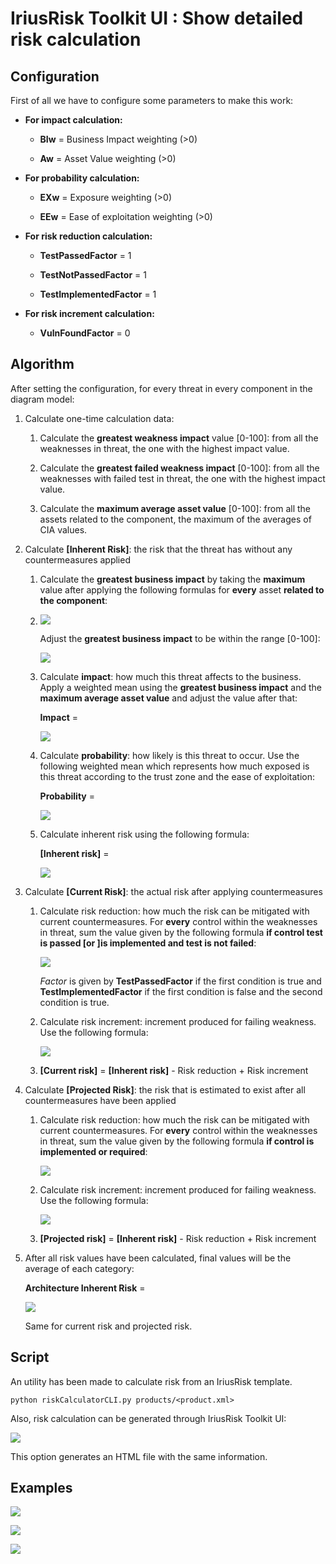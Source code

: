IriusRisk Toolkit UI : Show detailed risk calculation
============================================================================    

Configuration 
-------------

First of all we have to configure some parameters to make this work:

-   **For impact calculation:**

    -   **BIw** = Business Impact weighting (&gt;0)

    -   **Aw** = Asset Value weighting (&gt;0)

-   **For probability calculation:**

    -   **EXw** = Exposure weighting (&gt;0)

    -   **EEw** = Ease of exploitation weighting (&gt;0)

-   **For risk reduction calculation:**

    -   **TestPassedFactor** = 1

    -   **TestNotPassedFactor** = 1

    -   **TestImplementedFactor** = 1

-   **For risk increment calculation:**

    -   **VulnFoundFactor** = 0

Algorithm 
---------

After setting the configuration, for every threat in every component in
the diagram model:

1.  Calculate one-time calculation data:

    1.  Calculate the **greatest weakness impact** value \[0-100\]: from
        all the weaknesses in threat, the one with the highest impact
        value.

    2.  Calculate the **greatest failed weakness impact** \[0-100\]:
        from all the weaknesses with failed test in threat, the one with
        the highest impact value.

    3.  Calculate the **maximum average asset value** \[0-100\]: from
        all the assets related to the component, the maximum of the
        averages of CIA values.

2.  Calculate **[Inherent Risk]**: the
    risk that the threat has without any countermeasures applied

    1.  Calculate the **greatest business impact** by taking the
        **maximum** value after applying the following formulas for
        **every** asset **related to the component**:

    2.  ![](attachments/979238913/978812962.png)

        Adjust the **greatest business impact** to be within the range
        \[0-100\]:

        ![](attachments/979238913/978812968.png)

    3.  Calculate **impact**: how much this threat affects to the
        business. Apply a weighted mean using the **greatest business
        impact** and the **maximum average asset value** and adjust the
        value after that:

        **Impact** =

        ![](attachments/979238913/978911264.png)

    4.  Calculate **probability**: how likely is this threat to occur.
        Use the following weighted mean which represents how much
        exposed is this threat according to the trust zone and the ease
        of exploitation:

        **Probability** =

        ![](attachments/979238913/978944021.png)

    5.  Calculate inherent risk using the following formula:

        **[Inherent risk]** =

        ![](attachments/979238913/979206159.png)

3.  Calculate **[Current Risk]**: the
    actual risk after applying countermeasures

    1.  Calculate risk reduction: how much the risk can be mitigated
        with current countermeasures. For **every** control within the
        weaknesses in threat, sum the value given by the following
        formula **if control test is passed [or
        ]is implemented and test is not
        failed**:

        ![](attachments/979238913/978911280.png)

        *Factor* is given by **TestPassedFactor** if the first condition
        is true and **TestImplementedFactor** if the first condition is
        false and the second condition is true.

    2.  Calculate risk increment: increment produced for failing
        weakness. Use the following formula:

        ![](attachments/979238913/979140632.png)

    3.  **[Current risk]** =
        **[Inherent risk]** - Risk
        reduction + Risk increment

4.  Calculate **[Projected Risk]**: the
    risk that is estimated to exist after all countermeasures have been
    applied

    1.  Calculate risk reduction: how much the risk can be mitigated
        with current countermeasures. For **every** control within the
        weaknesses in threat, sum the value given by the following
        formula **if control is implemented or required**:

        ![](attachments/979238913/979009562.png)

    2.  Calculate risk increment: increment produced for failing
        weakness. Use the following formula:

        ![](attachments/979238913/979075119.png)

    3.  **[Projected risk]** =
        **[Inherent risk]** - Risk
        reduction + Risk increment

5.  After all risk values have been calculated, final values will be the
    average of each category:

    **Architecture Inherent Risk** =

    ![](attachments/979238913/979206167.png)

    Same for current risk and projected risk.

Script 
------

An utility has been made to calculate risk from an IriusRisk template.   

``` 
python riskCalculatorCLI.py products/<product.xml>
```    

Also, risk calculation can be generated through IriusRisk Toolkit UI:

![](attachments/979238913/1020329988.png)

This option generates an HTML file with the same information.

Examples 
--------

![](attachments/979238913/979042336.png)

![](attachments/979238913/978911288.png)

![](attachments/979238913/978812976.png)    
